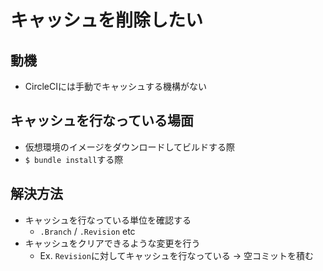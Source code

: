 # キャッシュを削除したい
## 動機
- CircleCIには手動でキャッシュする機構がない

## キャッシュを行なっている場面
- 仮想環境のイメージをダウンロードしてビルドする際
- `$ bundle install`する際

## 解決方法
- キャッシュを行なっている単位を確認する
  - `.Branch` / `.Revision` etc
- キャッシュをクリアできるような変更を行う
  - Ex. `Revision`に対してキャッシュを行なっている -> 空コミットを積む

